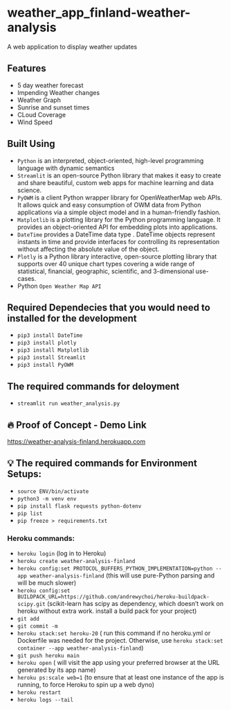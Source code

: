 # weather_app_finland-weather-analysis
A web application to display weather updates

## Features

- 5 day weather forecast
- Impending Weather changes
- Weather Graph
- Sunrise and sunset times
- CLoud Coverage
- Wind Speed

## Built Using

- `Python` is an interpreted, object-oriented, high-level programming language with dynamic semantics
- `Streamlit` is an open-source Python library that makes it easy to create and share beautiful, custom web apps for machine learning and data science.
- `PyOWM` is a client Python wrapper library for OpenWeatherMap web APIs. It allows quick and easy consumption of OWM data from Python applications via a simple object model and in a human-friendly fashion.
- `Matplotlib` is a plotting library for the Python programming language. It provides an object-oriented API for embedding plots into applications.
- `DateTime` provides a DateTime data type . DateTime objects represent instants in time and provide interfaces for controlling its representation without affecting the absolute value of the object.
- `Plotly` is a Python library interactive, open-source plotting library that supports over 40 unique chart types covering a wide range of statistical, financial, geographic, scientific, and 3-dimensional use-cases.
- Python `Open Weather Map API`

## Required Dependecies that you would need to installed for the development
- `pip3 install DateTime`
- `pip3 install plotly`
- `pip3 install Matplotlib`
- `pip3 install Streamlit`
- `pip3 install PyOWM`

## The required commands for deloyment
- `streamlit run weather_analysis.py`

## :fire: Proof of Concept - Demo Link

https://weather-analysis-finland.herokuapp.com

## :bulb: The required commands for Environment Setups:
- `source ENV/bin/activate`
- `python3 -m venv env`
- `pip install flask requests python-dotenv`
- `pip list`
- `pip freeze > requirements.txt`


### Heroku commands:
- `heroku login` (log in to Heroku)
- `heroku create weather-analysis-finland`
- `heroku config:set PROTOCOL_BUFFERS_PYTHON_IMPLEMENTATION=python --app weather-analysis-finland` (this will use pure-Python parsing and will be much slower)
- `heroku config:set BUILDPACK_URL=https://github.com/andrewychoi/heroku-buildpack-scipy.git` (scikit-learn has scipy as dependency, which doesn’t work on heroku without extra work. install a build pack for your project)
- `git add`
- `git commit -m`
- `heroku stack:set heroku-20` ( run this command if no heroku.yml or Dockerfile was needed for the project. Otherwise, use `heroku stack:set container --app weather-analysis-finland`)
- `git push heroku main`
- `heroku open` ( will visit the app using your preferred browser at the URL generated by its app name)
- `heroku ps:scale web=1` (to ensure that at least one instance of the app is running, to force Heroku to spin up a web dyno)
- `heroku restart`
- `heroku logs --tail`